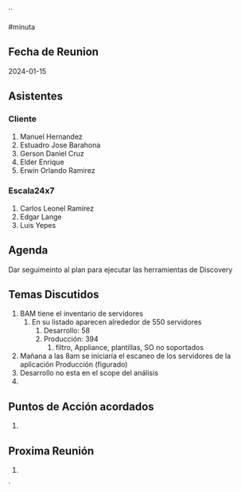 ``

#minuta
## Fecha de Reunion
2024-01-15

## Asistentes

### Cliente
1. Manuel Hernandez
2. Estuadro Jose Barahona
3. Gerson Daniel Cruz
4. Elder Enrique
5. Erwin Orlando Ramirez
### Escala24x7
1. Carlos Leonel Ramírez
2. Edgar Lange
3. Luis Yepes

## Agenda
Dar seguimeinto al plan para ejecutar las herramientas de Discovery

## Temas Discutidos
1. BAM tiene el inventario de servidores
	1. En su listado aparecen alrededor de 550 servidores
		1. Desarrollo: 58
		2. Producción: 394
			1. filtro, Appliance, plantillas, SO no soportados
2. Mañana a las 8am se iniciaría el escaneo de los servidores de la aplicación Producción (figurado)
3. Desarrollo no esta en el scope del análisis
4. 

## Puntos de Acción acordados
1. 

## Proxima Reunión
1.  

`